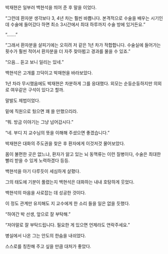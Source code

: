 박재현은 일부러 백현석을 띄어 준 후 말을 이었다.

“그런데 환자분 생각보다 3, 4년 차는 훨씬 바쁩니다. 본격적으로 수술을 배우는 시기인데 수술에 들어갔다 하면 최소 3시간에서 최대 하루까지 수술 방에 있거든요.”

“…….”

“그래서 환자분을 살피기에는 오히려 저 같은 1년 차가 적합합니다. 수술실에 들어가는 횟수가 훨씬 적어서 환자분을 더 자주 찾아뵙고 경과를 물을 수 있죠.”

“으음… 듣고 보니 일리는 있네.”

백현석은 고개를 끄덕이고 박재현을 바라보았다.

1년 차라 무시했음에도 박재현은 차분하게 그를 응대했다. 외모는 순둥순둥하지만 의외로 여우같은 구석이 있다고 할까.

말발도 제법이었다.

밑에 직원으로 뒀으면 꽤 쓸 만했으리라.

“뭐. 방금 이야기는 그냥 넘어갑시다.”

“네. 부디 지 교수님의 뜻을 이해해 주셨으면 좋겠습니다.”

박재현은 대화의 주도권을 찾은 후 환자에게 이것저것 물어보았다.

몸이 불편한 곳은 없느냐, 환자가 앓고 있는 뇌 동맥류는 이런 질병이다, 수술은 최대한 빨리 받을 수 있게 노력하겠다 등등.

백현석을 아기 다루듯이 세심하게 살폈다.

그의 태도에 기분이 풀렸는지 백현석은 대화하는 내내 호탕하게 웃었다.

백현석의 마음을 사로잡는 데 성공한 것이다.

이 정도 관계만 유지해도 지 교수에게 한 소리 들을 일은 없을 듯했다.

“하여간 박 선생, 앞으로 잘 부탁해.”

“저야말로 잘 부탁드립니다. 필요한 게 있으면 언제라도 연락주세요.”

병실에서 나온 그는 안도의 한숨을 내쉬었다.

스스로를 칭찬해 주고 싶을 만큼 대처가 좋았다.